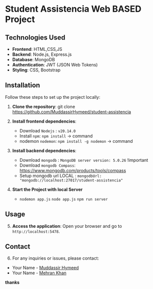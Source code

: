 # Student Assistencia Web BASED Project

## Technologies Used
- **Frontend**: HTML,CSS,JS
- **Backend**: Node.js, Express.js
- **Database**: MongoDB
- **Authentication**: JWT (JSON Web Tokens)
- **Styling**: CSS, Bootstrap

## Installation
Follow these steps to set up the project locally:

1. **Clone the repository**:
    git clone https://github.com/MuddassirHymeed/student-assistencia

2. **Install frontend dependencies**:
    - Download `Nodejs` : `v20.14.0`
    - Install `npm`: `npm install` -> command
    - nodemon `nodemon`: `npm install -g nodemon` -> command

3. **Install backend dependencies**:
    - Download `mongodb` : `MongoDB server version: 5.0.26` !important
    - Download `mongodb Compass`: https://www.mongodb.com/products/tools/compass
    - Setup mongodb url LOCAL : `mongodbUrl: "mongodb://localhost:27017/student-assistencia"`

4. **Start the Project with local Server**
    - `nodemon app.js`
      `node app.js`
      `npm run server`

## Usage
5. **Access the application**:
    Open your browser and go to `http://localhost:5478`.

## Contact
6. For any inquiries or issues, please contact:
- Your Name - [Muddassir Hymeed](mailto:mhk.csit@gmail.com)
- Your Name - [Mehran Khan](mailto:m3hr4nkh4n1047@gmail.com)

**thanks**
